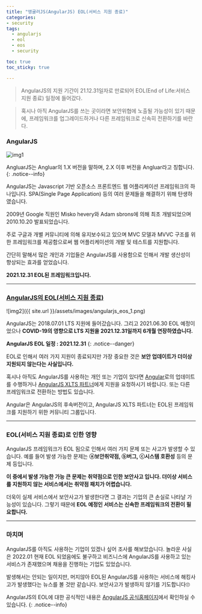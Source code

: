 ```yaml
---
title: "앵귤러JS(AngularJS) EOL(서비스 지원 종료)"
categories:
- security
tags:
  - angularjs
  - eol
  - eos
  - security

toc: true
toc_sticky: true

---
```


> AngularJS의 지원 기간이 21.12.31일자로 만료되어 EOL(End of Life:서비스 지원 종료) 일정에 들어갔다. 

> 혹시나 아직 AngularJS를 쓰는 곳이라면 보안위협에 노출될 가능성이 있기 때문에, 프레임워크를 업그레이드하거나 다른 프레임워크로 신속히 전환하기를 바란다.


### AngularJS

![img1](https://logowik.com/content/uploads/images/angularjs-by-google1122.jpg)

AngluarJS는 Angluar의 1.X 버전을 말하며, 2.X 이후 버전을 Angluar라고 칭합니다.
{: .notice--info}

AngularJS는 Javascript 기반 오픈소스 프론트엔드 웹 어플리케이션 프레임워크의 하나입니다. SPA(Single Page Application) 등의 여러 문제들을 해결하기 위해 탄생하였습니다.

2009년 Google 직원인 Misko hevery와 Adam sbrons에 의해 최초 개발되었으며 2010.10.20 발표되었습니다. 

주로 구글과 개별 커뮤니티에 의해 유지보수되고 있으며 MVC 모델과 MVVC 구조를 위한 프레임워크를 제공함으로써 웹 어플리케이션의 개발 및 테스트를 지원합니다. 

간단히 말해서 많은 개인과 기업들은 AngularJS를 사용함으로 인해서 개발 생산성이 향상되는 효과를 얻었습니다.

**2021.12.31 EOL된 프레임워크입니다.**

----------


### [AngularJS의 EOL(서비스 지원 종료)](https://docs.angularjs.org/misc/version-support-status)

![img2]({{ site.url }}/assets/images/angularjs_eos_1.png)

AngularJS는 2018.07.01 LTS 지원에 들어갔습니다. 그리고 2021.06.30 EOL 예정이었으나 **COVID-19의 영향으로 LTS 지원을 2021.12.31일까지 6개월 연장하였습니다.**

**AngularJS EOL 일정 : 2021.12.31**
{: .notice--danger}

EOL로 인해서 여러 가지 지원이 종료되지만 가장 중요한 것은 **보안 업데이트가 더이상 지원되지 않는다는 사실입니다.**

혹시나 아직도 AngularJS를 사용하는 개인 또는 기업이 있다면 [Angular](https://angular.io/)로의 업데이트를 수행하거나 [AngularJS XLTS 파트너](https://xlts.dev/angularjs)에게 지원을 요청하시기 바랍니다. 또는 다른 프레임워크로 전환하는 방법도 있습니다.

 Angular은 AngularJS의 후속버전이고, AngularJS XLTS 파트너는 EOL된 프레임워크를 지원하기 위한 커뮤니티 그룹입니다.


----------


### EOL(서비스 지원 종료)로 인한 영향

AngularJS 프레임워크가 EOL 됨으로 인해서 여러 가지 문제 또는 사고가 발생할 수 있습니다. 예를 들어 발생 가능한 문제는 **ⓐ보안취약점, ⓑ버그, ⓒ시스템 호환성** 등의 문제 등입니다.

**이 중에서 발생 가능한 가능 큰 문제는 취약점으로 인한 보안사고 입니다. 더이상 서비스를 지원하지 않는 서비스에서는 취약점 패치가 어렵습니다.**

더욱이 실제 서비스에서 보안사고가 발생한다면 그 결과는 기업의 큰 손실로 나타날 가능성이 있습니다. 그렇기 때문에 **EOL 예정인 서비스는 신속한 프레임워크의 전환이 필요합니다.**


----------

### 마치며

AngularJS를 아직도 사용하는 기업이 있겠나 싶어 조사를 해보았습니다. 놀라운 사실은 2022.01 현재 EOL 되었음에도 불구하고 비즈니스에 AngularJS를 사용하고 있는 서비스가 존재했으며 채용을 진행하는 기업도 있었습니다.

발생해서는 안되는 일이지만, 머지않아 EOL된 AngularJS를 사용하는 서비스에 해킹사고가 발생했다는 뉴스를 볼 것만 같습니다. 보안사고가 발생하지 않기를 기도합니다🙄


AngularJS의 EOL에 대한 공식적인 내용은 [AngularJS 공식홈페이지](https://angularjs.org)에서 확인하실 수 있습니다.
{: .notice--info}

